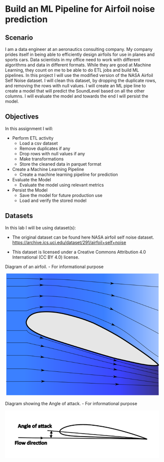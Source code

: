 # Build an ML Pipeline for Airfoil noise prediction

## Scenario
I am a data engineer at an aeronautics consulting company. My company prides itself in being able to efficiently design airfoils for use in planes and sports cars. Data scientists in my office need to work with different algorithms and data in different formats. While they are good at Machine Learning, they count on me to be able to do ETL jobs and build ML pipelines. In this project I will use the modified version of the NASA Airfoil Self Noise dataset. I will clean this dataset, by dropping the duplicate rows, and removing the rows with null values. I will create an ML pipe line to create a model that will predict the SoundLevel based on all the other columns. I will evaluate the model and towards the end I will persist the model.

## Objectives

In this assignment I will:

- Perform ETL activity
  - Load a csv dataset
  - Remove duplicates if any
  - Drop rows with null values if any
  - Make transformations
  - Store the cleaned data in parquet format
- Create a  Machine Learning Pipeline
  - Create a machine learning pipeline for prediction
- Evaluate the Model
  - Evaluate the model using relevant metrics
- Persist the Model 
  - Save the model for future production use
  - Load and verify the stored model

 ## Datasets

In this lab I will be using dataset(s):

 - The original dataset can be found here NASA airfoil self noise dataset. https://archive.ics.uci.edu/dataset/291/airfoil+self+noise
 
 - This dataset is licensed under a Creative Commons Attribution 4.0 International (CC BY 4.0) license.

Diagram of an airfoil. - For informational purpose

![Airfoil with flow](https://raw.githubusercontent.com/KhaAzAs/Airfoil_ML_Pipeline/main/Images/Airfoil_with_flow.png)

Diagram showing the Angle of attack. - For informational purpose

![Airfoil angle of attack](https://raw.githubusercontent.com/KhaAzAs/Airfoil_ML_Pipeline/main/Images/Airfoil_angle_of_attack.jpg)
